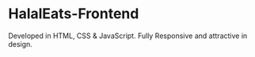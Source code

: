 # HalalEats-Frontend
Developed in HTML, CSS &amp; JavaScript. Fully Responsive and attractive in design.
